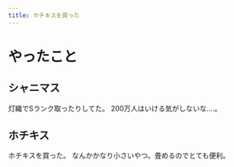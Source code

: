 ```yaml
---
title: ホチキスを買った
---
```


# やったこと

## シャニマス

灯織でSランク取ったりしてた。
200万人はいける気がしないな‥‥。

## ホチキス

ホチキスを買った。
なんかかなり小さいやつ。畳めるのでとても便利。
